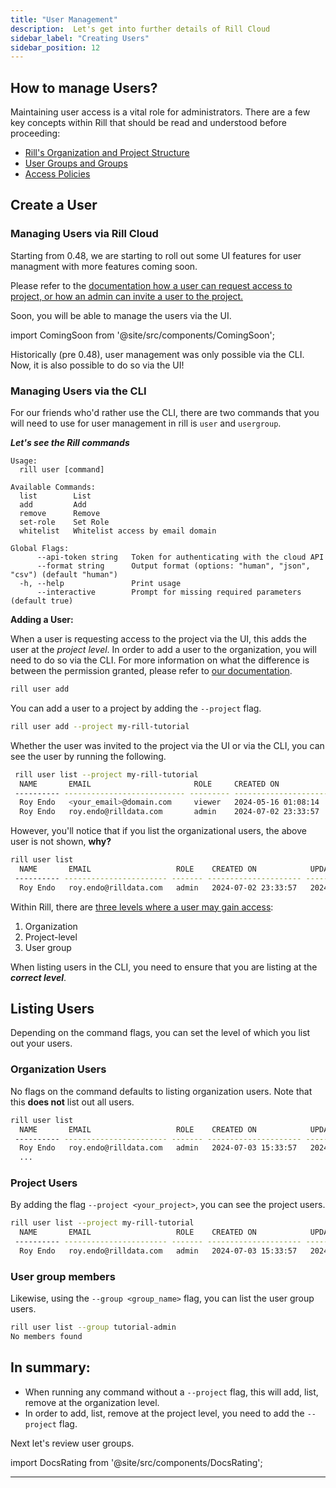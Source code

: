 ```yaml
---
title: "User Management"
description:  Let's get into further details of Rill Cloud
sidebar_label: "Creating Users"
sidebar_position: 12
---
```


## How to manage Users?

Maintaining user access is a vital role for administrators. There are a few key concepts within Rill that should be read and understood before proceeding:

- [Rill's Organization and Project Structure](https://docs.rilldata.com/manage/project-management)
- [User Groups and Groups](https://docs.rilldata.com/manage/usergroup-management)
- [Access Policies](https://docs.rilldata.com/manage/security)

## Create a User

### Managing Users via Rill Cloud
Starting from 0.48, we are starting to roll out some UI features for user managment with more features coming soon.

Please refer to the <a href='https://docs.rilldata.com/manage/user-management#via-the-ui' target = "blank">documentation how a user can request access to project, or how an admin can invite a user to the project. </a>


Soon, you will be able to manage the users via the UI.

import ComingSoon from '@site/src/components/ComingSoon';

<ComingSoon />

<div class='contents_to_overlay'>
Historically (pre 0.48), user management was only possible via the CLI. Now, it is also possible to do so via the UI! 

</div>

### Managing Users via the CLI

For our friends who'd rather use the CLI, there are two commands that you will need to use for user management in rill is `user` and `usergroup`.

_**Let's see the Rill commands**_

```
Usage:
  rill user [command]

Available Commands:
  list        List
  add         Add
  remove      Remove
  set-role    Set Role
  whitelist   Whitelist access by email domain

Global Flags:
      --api-token string   Token for authenticating with the cloud API
      --format string      Output format (options: "human", "json", "csv") (default "human")
  -h, --help               Print usage
      --interactive        Prompt for missing required parameters (default true)
```

**Adding a User:**

When a user is requesting access to the project via the UI, this adds the user at the _project level_. In order to add a user to the organization, you will need to do so via the CLI. For more information on what the difference is between the permission granted, please refer to [our documentation](https://docs.rilldata.com/manage/roles-permissions).

```bash
rill user add
```

You can add a user to a project by adding the `--project` flag.

```bash
rill user add --project my-rill-tutorial
```


Whether the user was invited to the project via the UI or via the CLI, you can see the user by running the following.

```bash
 rill user list --project my-rill-tutorial
  NAME       EMAIL                       ROLE     CREATED ON            UPDATED ON           
 ---------- --------------------------- --------- --------------------- --------------------- 
  Roy Endo   <your_email>@domain.com     viewer   2024-05-16 01:08:14   2024-08-21 08:52:19  
  Roy Endo   roy.endo@rilldata.com       admin    2024-07-02 23:33:57   2024-08-15 16:58:08  
```

However, you'll notice that if you list the organizational users, the above user is not shown, **why?**

```bash
rill user list
  NAME       EMAIL                   ROLE    CREATED ON            UPDATED ON           
 ---------- ----------------------- ------- --------------------- --------------------- 
  Roy Endo   roy.endo@rilldata.com   admin   2024-07-02 23:33:57   2024-08-15 16:58:08 
  ```

  Within Rill, there are [three levels where a user may gain access](https://docs.rilldata.com/manage/project-management): 
  
  1. Organization
  2. Project-level
  3. User group

When listing users in the CLI, you need to ensure that you are listing at the _**correct level**_. 

## Listing Users
Depending on the command flags, you can set the level of which you list out your users.

### Organization Users
No flags on the command defaults to listing organization users. Note that this **does not** list out all users.
```bash
rill user list
  NAME       EMAIL                   ROLE    CREATED ON            UPDATED ON           
 ---------- ----------------------- ------- --------------------- --------------------- 
  Roy Endo   roy.endo@rilldata.com   admin   2024-07-03 15:33:57   2024-09-05 08:05:50  
  ...
```

### Project Users
By adding the flag `--project <your_project>`, you can see the project users.

```bash
rill user list --project my-rill-tutorial
  NAME       EMAIL                   ROLE    CREATED ON            UPDATED ON           
 ---------- ----------------------- ------- --------------------- --------------------- 
  Roy Endo   roy.endo@rilldata.com   admin   2024-07-03 15:33:57   2024-09-05 08:05:50  
```

### User group members
Likewise, using the `--group <group_name>` flag, you can list the user group users.
```bash
rill user list --group tutorial-admin
No members found
```

## In summary:

- When running any command without a `--project` flag, this will add, list, remove at the organization level.
- In order to add, list, remove at the project level, you need to add the `--project` flag.

Next let's review user groups.


import DocsRating from '@site/src/components/DocsRating';

---
<DocsRating />